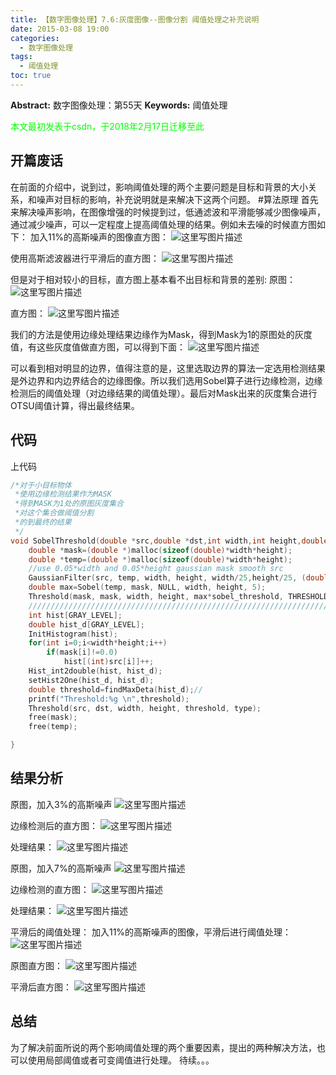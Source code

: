 ```yaml
---
title: 【数字图像处理】7.6:灰度图像--图像分割 阈值处理之补充说明
date: 2015-03-08 19:00
categories:
  - 数字图像处理
tags:
  - 阈值处理
toc: true
---
```

**Abstract:** 数字图像处理：第55天
**Keywords:** 阈值处理
<!--more-->
<font color="00FF00">本文最初发表于csdn，于2018年2月17日迁移至此</font>
## 开篇废话
在前面的介绍中，说到过，影响阈值处理的两个主要问题是目标和背景的大小关系，和噪声对目标的影响，补充说明就是来解决下这两个问题。
#算法原理
首先来解决噪声影响，在图像增强的时候提到过，低通滤波和平滑能够减少图像噪声，通过减少噪声，可以一定程度上提高阈值处理的结果。例如未去噪的时候直方图如下：
加入11%的高斯噪声的图像直方图：
![这里写图片描述](DIP-7-6-灰度图像-图像分割-阈值处理之补充说明/20150308182457479.jpeg)

使用高斯滤波器进行平滑后的直方图：
![这里写图片描述](DIP-7-6-灰度图像-图像分割-阈值处理之补充说明/20150308182533827.jpeg)

但是对于相对较小的目标，直方图上基本看不出目标和背景的差别:
原图：
![这里写图片描述](DIP-7-6-灰度图像-图像分割-阈值处理之补充说明/20150308183257726.jpeg)

直方图：
![这里写图片描述](DIP-7-6-灰度图像-图像分割-阈值处理之补充说明/20150308183149507.jpeg)

我们的方法是使用边缘处理结果边缘作为Mask，得到Mask为1的原图处的灰度值，有这些灰度值做直方图，可以得到下面：
![这里写图片描述](DIP-7-6-灰度图像-图像分割-阈值处理之补充说明/20150308183446505.jpeg)

可以看到相对明显的边界，值得注意的是，这里选取边界的算法一定选用检测结果是外边界和内边界结合的边缘图像。所以我们选用Sobel算子进行边缘检测，边缘检测后的阈值处理（对边缘结果的阈值处理）。最后对Mask出来的灰度集合进行OTSU阈值计算，得出最终结果。

## 代码
上代码
```c++
/*对于小目标物体
 *使用边缘检测结果作为MASK
 *得到MASK为1处的原图灰度集合
 *对这个集合做阈值分割
 *的到最终的结果
 */
void SobelThreshold(double *src,double *dst,int width,int height,double sobel_threshold,int type){
    double *mask=(double *)malloc(sizeof(double)*width*height);
    double *temp=(double *)malloc(sizeof(double)*width*height);
    //use 0.05*width and 0.05*height gaussian mask smooth src
    GaussianFilter(src, temp, width, height, width/25,height/25, (double)width/150.);
    double max=Sobel(temp, mask, NULL, width, height, 5);
    Threshold(mask, mask, width, height, max*sobel_threshold, THRESHOLD_TYPE3);
    ///////////////////////////////////////////////////////////////////////////
    int hist[GRAY_LEVEL];
    double hist_d[GRAY_LEVEL];
    InitHistogram(hist);
    for(int i=0;i<width*height;i++)
        if(mask[i]!=0.0)
            hist[(int)src[i]]++;
    Hist_int2double(hist, hist_d);
    setHist2One(hist_d, hist_d);
    double threshold=findMaxDeta(hist_d);//
    printf("Threshold:%g \n",threshold);
    Threshold(src, dst, width, height, threshold, type);
    free(mask);
    free(temp);

}

```
## 结果分析
原图，加入3%的高斯噪声
![这里写图片描述](DIP-7-6-灰度图像-图像分割-阈值处理之补充说明/20150308184139999.jpeg)

边缘检测后的直方图：
![这里写图片描述](DIP-7-6-灰度图像-图像分割-阈值处理之补充说明/20150308184108940.jpeg)

处理结果：
![这里写图片描述](DIP-7-6-灰度图像-图像分割-阈值处理之补充说明/20150308185119275.jpeg)

原图，加入7%的高斯噪声
![这里写图片描述](DIP-7-6-灰度图像-图像分割-阈值处理之补充说明/20150308185052225.jpeg)

边缘检测的直方图：
![这里写图片描述](DIP-7-6-灰度图像-图像分割-阈值处理之补充说明/20150308185222892.jpeg)

处理结果：
![这里写图片描述](DIP-7-6-灰度图像-图像分割-阈值处理之补充说明/20150308185237103.jpeg)

平滑后的阈值处理：
加入11%的高斯噪声的图像，平滑后进行阈值处理：
![这里写图片描述](DIP-7-6-灰度图像-图像分割-阈值处理之补充说明/20150308185619045.jpeg)

原图直方图：
![这里写图片描述](DIP-7-6-灰度图像-图像分割-阈值处理之补充说明/20150308185447349.jpeg)

平滑后直方图：
![这里写图片描述](DIP-7-6-灰度图像-图像分割-阈值处理之补充说明/20150308185637843.jpeg)

## 总结
为了解决前面所说的两个影响阈值处理的两个重要因素，提出的两种解决方法，也可以使用局部阈值或者可变阈值进行处理。
待续。。。
